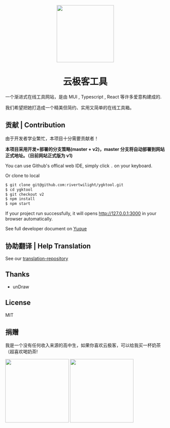 <p align="center">
  <a href="https://v2.ygktool.cn">
    <img width="180" src="https://v2.ygktool.cn/logo/v2/512.png">
  </a>
</p>

<h1 align="center">云极客工具</h1>

一个渐进式在线工具网站，是由 MUI , Typescript , React 等许多爱意构建成的.

我们希望把她打造成一个精美但简约、实用又简单的在线工具箱。

## 贡献 | Contribution

由于开发者学业繁忙，本项目十分需要贡献者！

**本项目采用开发+部署的分支策略(master + v2)，master 分支将自动部署到网站正式地址。（目前网站正式版为 v1)**

You can use Github's offical web IDE, simply click `.` on your keyboard.

Or clone to local

```bash
$ git clone git@github.com:rivertwilight/ygktool.git
$ cd ygktool
$ git checkout v2
$ npm install
$ npm start
```

If your project run successfully, it will opens http://127.0.0.1:3000 in your browser automatically.

See full developer document on [Yuque](https://www.yuque.com/yungeeker/devdoc)

## 协助翻译 | Help Translation

See our [translation-repository](https://github/rivertwilight/ygktool-translation)

## Thanks

* unDraw

## License

MIT

## 捐赠

我是一个没有任何收入来源的高中生，如果你喜欢云极客，可以给我买一杯奶茶（超喜欢喝奶茶!

<img width="200" height="200" src="https://i.loli.net/2020/09/12/CoJjtlHBskeMdKI.png">
<img width="200" height="200" src="https://i.loli.net/2020/09/12/Mq1TBZSwnDHVRxv.png">
